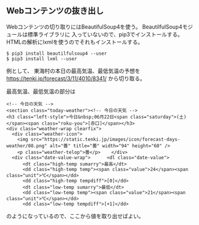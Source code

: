 ## Webコンテンツの抜き出し


Webコンテンツの切り取りにはBeautifulSoup4を使う。
BeautilfulSoup4モジュールは標準ライブラリに
入っていないので、pip3でインストールする。
HTMLの解析にlxmlを使うのでそれもインストールする。

    $ pip3 install beautilfulsoup4 --user
    $ pip3 install lxml --user

例として、
東海村の本日の最高気温、最低気温の予想を
https://tenki.jp/forecast/3/11/4010/8341/
から切り取る。

最高気温、最低気温の部分は

    <!-- 今日の天気 -->
    <section class="today-weather"><!-- 今日の天気 -->
    <h3 class="left-style">今日&nbsp;06月22日<span class="saturday">(土)</span><span class="roku-you">[赤口]</span></h3>
    <div class="weather-wrap clearfix">
      <div class="weather-icon">
        <img src="https://static.tenki.jp/images/icon/forecast-days-weather/08.png" alt="曇" title="曇" width="94" height="60" />
        <p class="weather-telop">曇</p>    </div>
      <div class="date-value-wrap">      <dl class="date-value">
          <dt class="high-temp sumarry">最高</dt>
          <dd class="high-temp temp"><span class="value">24</span><span class="unit">℃</span></dd>
          <dd class="high-temp tempdiff">[0]</dd>
          <dt class="low-temp sumarry">最低</dt>
          <dd class="low-temp temp"><span class="value">21</span><span class="unit">℃</span></dd>
          <dd class="low-temp tempdiff">[+1]</dd>

のようになっているので、ここから値を取り出せばよい。



